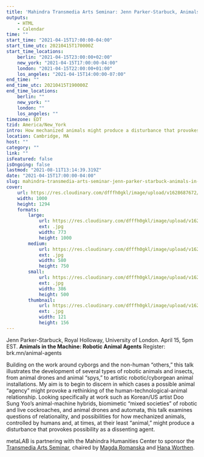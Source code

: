 ```yaml
---
title: 'Mahindra Transmedia Arts Seminar: Jenn Parker-Starbuck, Animals In The Machine: Robotic Animal Agents'
outputs:
    - HTML
    - Calendar
time: ""
start_time: "2021-04-15T17:00:00-04:00"
start_time_utc: 20210415T170000Z
start_time_locations:
    berlin: "2021-04-15T23:00:00+02:00"
    new_york: "2021-04-15T17:00:00-04:00"
    london: "2021-04-15T22:00:00+01:00"
    los_angeles: "2021-04-15T14:00:00-07:00"
end_time: ""
end_time_utc: 20210415T190000Z
end_time_locations:
    berlin: ""
    new_york: ""
    london: ""
    los_angeles: ""
timezone: EDT
tzid: America/New_York
intro: How mechanized animals might produce a disturbance that provokes possibility.
location: Cambridge, MA
host: ""
category: ""
link: ""
isFeatured: false
isOngoing: false
lastmod: "2021-08-11T13:14:39.319Z"
date: "2021-04-15T17:00:00-04:00"
slug: mahindra-transmedia-arts-seminar-jenn-parker-starbuck-animals-in-the-machine-robotic-animal-agents
cover:
    url: https://res.cloudinary.com/dfffh0gkl/image/upload/v1628687672/Mahindra_Center_title_card_for_Animal_Agents_talk_7b25027a3f.jpg
    width: 1000
    height: 1294
    formats:
        large:
            url: https://res.cloudinary.com/dfffh0gkl/image/upload/v1628687673/large_Mahindra_Center_title_card_for_Animal_Agents_talk_7b25027a3f.jpg
            ext: .jpg
            width: 773
            height: 1000
        medium:
            url: https://res.cloudinary.com/dfffh0gkl/image/upload/v1628687673/medium_Mahindra_Center_title_card_for_Animal_Agents_talk_7b25027a3f.jpg
            ext: .jpg
            width: 580
            height: 750
        small:
            url: https://res.cloudinary.com/dfffh0gkl/image/upload/v1628687674/small_Mahindra_Center_title_card_for_Animal_Agents_talk_7b25027a3f.jpg
            ext: .jpg
            width: 386
            height: 500
        thumbnail:
            url: https://res.cloudinary.com/dfffh0gkl/image/upload/v1628687672/thumbnail_Mahindra_Center_title_card_for_Animal_Agents_talk_7b25027a3f.jpg
            ext: .jpg
            width: 121
            height: 156
---
```

Jenn Parker-Starbuck, Royal Holloway, University of London. April 15, 5pm EST.
**Animals in the Machine: Robotic Animal Agents**
Register:  brk.mn/animal-agents

Building on the work around cyborgs and the non-human “others,” this talk illustrates the development of several types of robotic animals and insects, from animal drones and animal “spys,” to artistic robotic/cyborgean animal installations. My aim is to begin to discern in which cases a possible animal “agency” might provoke a rethinking of the human-technological-animal relationship. Looking specifically at work such as Korean/US artist Doo Sung Yoo’s animal-machine hybrids, biomimetic “mixed societies” of robotic and live cockroaches, and animal drones and automata, this talk examines questions of relationality, and possibilities for how mechanized animals, controlled by humans and, at times, at their least “animal,” might produce a disturbance that provokes possibility as a dissenting agent.

metaLAB is partnering with the Mahindra Humanities Center to sponsor the [Transmedia Arts Seminar](https://mahindrahumanities.fas.harvard.edu/transmedia-arts), chaired by [Magda Romanska](https://mahindrahumanities.fas.harvard.edu/people/magda-romanska) and [Hana Worthen](https://mahindrahumanities.fas.harvard.edu/people/hana-worthen).
